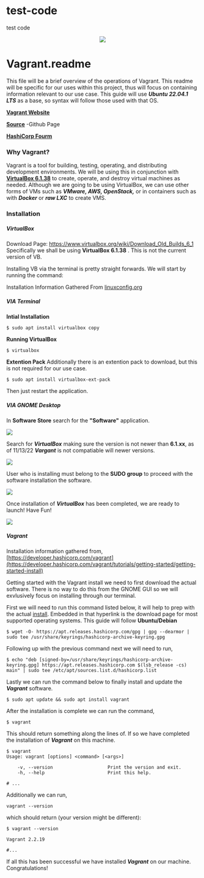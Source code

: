 # test-code
test code
<p align="center"><img src="https://upload.wikimedia.org/wikipedia/commons/thumb/8/87/Vagrant.png/150px-Vagrant.png"></p>

# Vagrant.readme
This file will be a brief overview of the operations of Vagrant. This readme will be specific for our uses within this project, thus will focus on containing information relevant to our use case. This guide will use ***Ubuntu 22.04.1 LTS*** as a base, so syntax will follow those used with that OS. 

**[Vagrant Website](https://www.vagrantup.com/)**

**[Source](https://github.com/hashicorp/vagrant)** -Github Page

**[HashiCorp Fourm](https://discuss.hashicorp.com/c/vagrant/24)** 

### Why Vagrant? 
Vagrant is a tool for building, testing, operating, and distributing development environments. We will be using this in conjunction with **[VirtualBox 6.1.38](https://www.virtualbox.org/wiki/Download_Old_Builds_6_1)**  to create, operate, and destroy virtual machines as needed. Although we are going to be using VirtualBox, we can use other forms of VMs such as ***VMware, AWS, OpenStack,*** or in containers such as with ***Docker*** or ***raw LXC*** to create VMS. 
### Installation 

##### VirtualBox
Download Page: https://www.virtualbox.org/wiki/Download_Old_Builds_6_1
Specifically we shall be using **VirtualBox 6.1.38** . This is not the current version of VB. 

Installing VB via the terminal is pretty straight forwards. We will start by running the command:

Installation Information Gathered From [linuxconfig.org](https://linuxconfig.org/install-virtualbox-on-ubuntu-20-04-focal-fossa-linux)
##### VIA Terminal 
**Intial Installation**
```
$ sudo apt install virtualbox copy 
```
**Running VirtualBox**
```
$ virtualbox
```

**Extention Pack**
Additionally there is an extention pack to download, but this is not required for our use case.
```
$ sudo apt install virtualbox-ext-pack
```
Then just restart the application.

##### VIA GNOME Desktop 
In **Software Store** search for the **"Software"** application.
<p><img src="https://linuxconfig.org/wp-content/uploads/2020/03/01-install-virtualbox-on-ubuntu-20-04-focal-fossa-linux.png"></p> 

Search for ***VirtualBox*** making sure the version is not newer than **6.1.xx**, as of 11/13/22 ***Vargant*** is not compatiable will newer versions.
<p><img src="https://linuxconfig.org/wp-content/uploads/2020/03/02-install-virtualbox-on-ubuntu-20-04-focal-fossa-linux.png"></p>  

User who is installing must belong to the **SUDO group** to proceed with the software installation the software.
<p><img src="https://linuxconfig.org/wp-content/uploads/2020/03/04-install-virtualbox-on-ubuntu-20-04-focal-fossa-linux.png"></p> 

Once installation of ***VirtualBox*** has been completed, we are ready to launch! Have Fun!
<p><img src="https://linuxconfig.org/wp-content/uploads/2020/03/05-install-virtualbox-on-ubuntu-20-04-focal-fossa-linux.png"></p> 

##### Vagrant
Installation information gathered from, [https://developer.hashicorp.com/vagrant](https://developer.hashicorp.com/vagrant/tutorials/getting-started/getting-started-install)

Getting started with the Vagrant install we need to first download the actual software. There is no way to do this from the GNOME GUI so we will exvlusively focus on installing through our terminal. 

First we will need to run this command listed below, it will help to prep with the actual [install](https://developer.hashicorp.com/vagrant/downloads). Embedded in that hyperlink is the download page for most supported operating systems. This guide will follow **Ubuntu/Debian** 
```
$ wget -O- https://apt.releases.hashicorp.com/gpg | gpg --dearmor | sudo tee /usr/share/keyrings/hashicorp-archive-keyring.gpg
```
Following up with the previous command next we will need to run, 
```
$ echo "deb [signed-by=/usr/share/keyrings/hashicorp-archive-keyring.gpg] https://apt.releases.hashicorp.com $(lsb_release -cs) main" | sudo tee /etc/apt/sources.list.d/hashicorp.list
```
Lastly we can run the command below to finally install and update the ***Vagrant*** software.
```
$ sudo apt update && sudo apt install vagrant
```
After the installation is complete we can run the command,
```
$ vagrant 
```
This should return something along the lines of. If so we have completed the installation of ***Vagrant*** on this machine.
```
$ vagrant
Usage: vagrant [options] <command> [<args>]
    
    -v, --version                    Print the version and exit.
    -h, --help                       Print this help.

# ...
```
Additionally we can run,
```
vagrant --version 
```
which should return (your version might be different):
```
$ vagrant --version

Vagrant 2.2.19

#...
```
If all this has been successful we have installed ***Vagrant*** on our machine. Congratulations!

